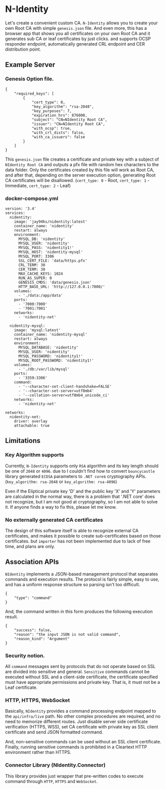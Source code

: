# N-Identity
Let's create a convenient custom CA. `N-Identity` allows you to create your own Root CA with simple `genesis.json` file. And even more, this has a browser app that shows you all certificates on your own Root CA and it generates sub CA or leaf certificates by just clicks. and supports OCSP responder endpoint, automatically generated CRL endpoint and CER distribution point.

## Example Server
### Genesis Option file.
```
{
	"required_keys": [
		{
			"cert_type": 0, 
			"key_algorithm": "rsa-2048",
			"key_purposes": 7,
			"expiration_hrs": 876000,
			"subject": "CN=NIdentity Root CA",
			"issuer": "CN=NIdentity Root CA",
			"with_ocsp": true,
			"with_crl_dists": false,
			"with_ca_issuers": false
		}
	]
}
```
This `genesis.json` file creates a certificate and private key with a subject of `NIdentity Root CA` and outputs a pfx file with random hex characters to the data folder. Only the certificates created by this file will work as Root CA, and after that, depending on the server execution option, generating Root CA certificates will be disallowed. (`cert_type: 0` - Root, `cert_type: 1` - Immediate, `cert_type: 2` - Leaf)

### docker-compose.yml
```
version: '3.4'
services:
  nidentity:
    image: 'jay94ks/nidentity:latest'
    container_name: 'nidentity'
    restart: always
    environment:
      MYSQL_DB: 'nidentity'
      MYSQL_USER: 'nidentity'
      MYSQL_PASS: 'nidentity1!'
      MYSQL_HOST: 'nidentity-mysql'
      MYSQL_PORT: 3306
      SSL_CERT_FILE: 'data/https.pfx'
      CRL_TERM: 30
      CER_TERM: 30
      MAX_CACHE_KEYS: 1024
      RUN_AS_SUPER: 0
      GENESIS_CMDS: 'data/genesis.json'
      HTTP_BASE_URL: 'http://127.0.0.1:7000/'
    volumes:
      - './data:/app/data'
    ports:
      - '7000:7000'
      - '7001:7001'
    networks:
      - 'nidentity-net'
      
  nidentity-mysql:
    image: 'mysql:latest'
    container_name: 'nidentity-mysql'
    restart: always
    environment:
      MYSQL_DATABASE: 'nidentity'
      MYSQL_USER: 'nidentity'
      MYSQL_PASSWORD: 'nidentity1!'
      MYSQL_ROOT_PASSWORD: 'nidentity1!'
    volumes:
      - './db:/var/lib/mysql'
    ports:
      - '3359:3306'
    command:
      - '--character-set-client-handshake=FALSE'
      - '--character-set-server=utf8mb4'
      - '--collation-server=utf8mb4_unicode_ci'
    networks:
      - 'nidentity-net'

networks:
  nidentity-net:
    driver: overlay
    attachable: true

```

## Limitations
### Key Algorithm supports
Currently, `N-Identity` supports only `RSA` algorithm and its key length should be one of `2048` or `4096`. due to I couldn't find how to convert `bouncycastle` library generated `ECDSA` parameters to `.NET core`s cryptography APIs. (`key_algorithm: rsa-2048` or `key_algorithm: rsa-4096`)

Even if the Eliptical private key 'D' and the public key 'X' and 'Y' parameters are calculated in the normal way, there is a problem that '.NET core' does not recognize, but I am not good at cryptography, so I am not able to solve it. If anyone finds a way to fix this, please let me know.

### No externally generated CA certificates
The design of this software itself is able to recognize external CA certificates, and makes it possible to create sub-certificates based on those certificates. but `importer` has not been implemented due to lack of free time, and plans are only.

## Association APIs
`NIdentity` implements a JSON-based management protocol that separates commands and execution results. The protocol is fairly simple, easy to use, and has a uniform response structure so parsing isn't too difficult.

```
{
    "type": "command"
}
```
And, the command written in this form produces the following execution result.

```
{
    "success": false,
    "reason": "the input JSON is not valid command",
    "reason_kind": "Argument"
}
```

### Security notion.
All `command` messages sent by protocols that do not operate based on SSL are divided into sensitive and general. `Sensitive` commands cannot be executed without SSL and a client-side certificate, the certificate specified must have appropriate permissions and private key. That is, it must not be a Leaf certificate. 

### HTTP, HTTPS, WebSocket
Basically, `NIdentity` provides a command processing endpoint mapped to the `api/infra/live` path. No other complex procedures are required, and no need to memorize different routes. Just disable server side certificate verification (HTTPS, WSS), set CA certificate with private key as SSL client certificate and send JSON formatted command.

And, non-sensitive commands can be used without an SSL client certificate. Finally, running sensitive commands is prohibited in a Cleartext HTTP environment rather than HTTPS.

### Connector Library (NIdentity.Connector)
This library provides just wrapper that pre-written codes to execute command through `HTTP`, `HTTPS` and `WebSocket`.

